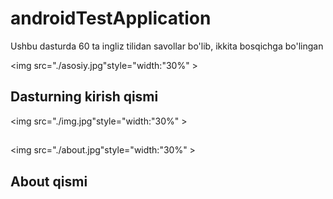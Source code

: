 # androidTestApplication
Ushbu dasturda 60 ta ingliz tilidan savollar bo'lib, ikkita bosqichga bo'lingan

<img src="./asosiy.jpg"style="width:"30%" >
<h2>Dasturning kirish qismi</h2>


<img src="./img.jpg"style="width:"30%" >
<h2></h2>

<img src="./about.jpg"style="width:"30%" >
<h2>About qismi</h2>


